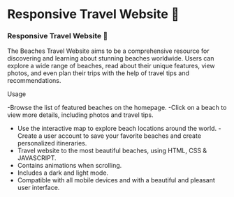 # Responsive Travel Website 🌊

###  Responsive Travel Website 🌊
The Beaches Travel Website aims to be a comprehensive resource for discovering and learning about stunning beaches worldwide. Users can explore a wide range of beaches, read about their unique features, view photos, and even plan their trips with the help of travel tips and recommendations.

Usage

-Browse the list of featured beaches on the homepage.
-Click on a beach to view more details, including photos and travel tips.
- Use the interactive map to explore beach locations around the world.
-Create a user account to save your favorite beaches and create personalized itineraries.
- Travel website to the most beautiful beaches, using HTML, CSS & JAVASCRIPT.
- Contains animations when scrolling.
- Includes a dark and light mode.
- Compatible with all mobile devices and with a beautiful and pleasant user interface.

